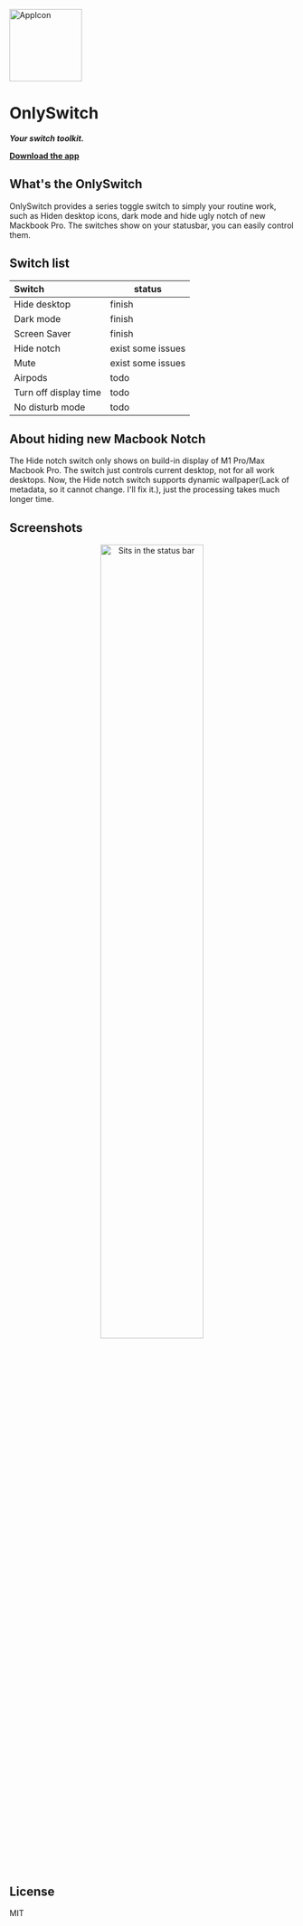 <p align="left">
<img alt="AppIcon" src="http://www.jacklandrin.com/wp-content/uploads/2021/12/only_switch_256.png" width="128px" align="center" />
</p>

# OnlySwitch

***Your switch toolkit.***

[**Download the app**](https://github.com/jacklandrin/OnlySwitch/releases/download/release_0.4/OnlySwitch.zip)

## What's the OnlySwitch
OnlySwitch provides a series toggle switch to simply your routine work, such as Hiden desktop icons, dark mode and hide ugly notch of new Mackbook Pro. The switches show on your statusbar, you can easily control them.

## Switch list

| Switch                | status            |
|:----------------------|-------------------|
| Hide desktop          | finish            |
| Dark mode             | finish            |
| Screen Saver          | finish            |
| Hide notch            | exist some issues |
| Mute                  | exist some issues |
| Airpods               | todo              |
| Turn off display time | todo              |
| No disturb mode       | todo              |

## About hiding new Macbook Notch 

The Hide notch switch only shows on build-in display of M1 Pro/Max Macbook Pro. The switch just controls current desktop, not for all work desktops.
Now, the Hide notch switch supports dynamic wallpaper(Lack of metadata, so it cannot change. I'll fix it.), just the processing takes much longer time.
## Screenshots

<p align="center">
<img alt="Sits in the status bar" src="http://www.jacklandrin.com/wp-content/uploads/2021/12/hidenotch.png" width="60%" align="center" />
</p>

## License
MIT
